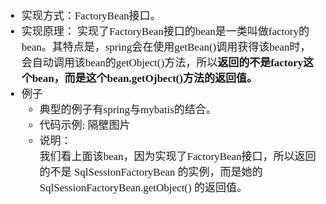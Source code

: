 <span  style="font-family: Simsun,serif; font-size: 17px; ">

- 实现方式：FactoryBean接口。
- 实现原理：
实现了FactoryBean接口的bean是一类叫做factory的bean。其特点是，spring会在使用getBean()调用获得该bean时，会自动调用该bean的getObject()方法，所以**返回的不是factory这个bean，而是这个bean.getOjbect()方法的返回值。**
- 例子
    - 典型的例子有spring与mybatis的结合。
    - 代码示例: 隔壁图片
    - 说明：<br/>
我们看上面该bean，因为实现了FactoryBean接口，所以返回的不是 SqlSessionFactoryBean 的实例，而是她的 SqlSessionFactoryBean.getObject() 的返回值。


</span>